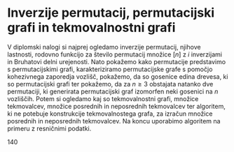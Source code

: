 # Inverzije permutacij, permutacijski grafi in tekmovalnostni grafi

V diplomski nalogi si najprej ogledamo inverzije permutacij, njihove lastnosti, rodovno funkcijo za število permutacij množice $[n]$ z $i$ inverzijami in Bruhatovi delni urejenosti.
Nato pokažemo kako permutacije predstavimo s permutacijskimi grafi, karakteriziramo permutacijske grafe s pomočjo kohezivnega zaporedja vozlišč, pokažemo, da so gosenice edina drevesa, ki so permutacijski grafi ter pokažemo, da za $n \geq 3$ obstajata natanko dve permutaciji, ki generirata permutacijski graf izomorfen neki gosenici na $n$ vozliščih. Potem si ogledamo kaj so tekmovalnostni grafi, množice tekmovalcev, množice posrednih in neposrednih tekmovalcev ter algoritem, ki ne potebuje konstrukcije tekmovalnostega grafa, za izračun množice posrednih in neposrednih tekmovalcev. Na koncu uporabimo algoritem na primeru z resničnimi podatki.

140
